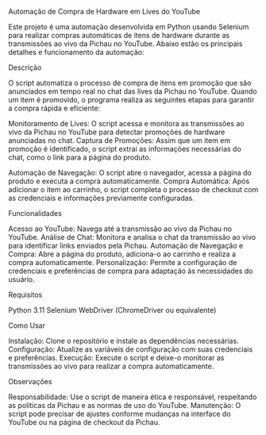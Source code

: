 Automação de Compra de Hardware em Lives do YouTube

Este projeto é uma automação desenvolvida em Python usando Selenium para realizar compras automáticas de itens de hardware durante as transmissões ao vivo da Pichau no YouTube. Abaixo estão os principais detalhes e funcionamento da automação:

Descrição

O script automatiza o processo de compra de itens em promoção que são anunciados em tempo real no chat das lives da Pichau no YouTube. Quando um item é promovido, o programa realiza as seguintes etapas para garantir a compra rápida e eficiente:

Monitoramento de Lives: O script acessa e monitora as transmissões ao vivo da Pichau no YouTube para detectar promoções de hardware anunciadas no chat. Captura de Promoções: Assim que um item em promoção é identificado, o script extrai as informações necessárias do chat, como o link para a página do produto.

Automação de Navegação: O script abre o navegador, acessa a página do produto e executa a compra automaticamente. Compra Automática: Após adicionar o item ao carrinho, o script completa o processo de checkout com as credenciais e informações previamente configuradas.

Funcionalidades

Acesso ao YouTube: Navega até a transmissão ao vivo da Pichau no YouTube. Análise de Chat: Monitora e analisa o chat da transmissão ao vivo para identificar links enviados pela Pichau. Automação de Navegação e Compra: Abre a página do produto, adiciona-o ao carrinho e realiza a compra automaticamente. Personalização: Permite a configuração de credenciais e preferências de compra para adaptação às necessidades do usuário.

Requisitos

Python 3.11 Selenium WebDriver (ChromeDriver ou equivalente)

Como Usar

Instalação: Clone o repositório e instale as dependências necessárias. Configuração: Atualize as variáveis de configuração com suas credenciais e preferências. Execução: Execute o script e deixe-o monitorar as transmissões ao vivo para realizar a compra automaticamente.

Observações

Responsabilidade: Use o script de maneira ética e responsável, respeitando as políticas da Pichau e as normas de uso do YouTube. Manutenção: O script pode precisar de ajustes conforme mudanças na interface do YouTube ou na página de checkout da Pichau.
